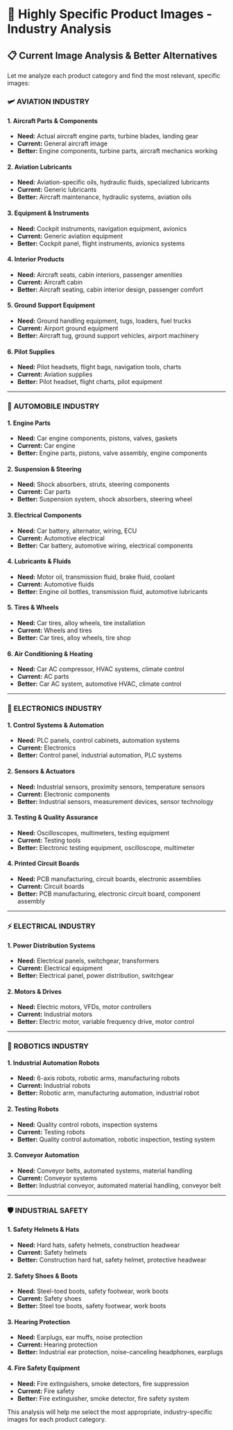 # 🎯 Highly Specific Product Images - Industry Analysis

## 📋 **Current Image Analysis & Better Alternatives**

Let me analyze each product category and find the most relevant, specific images:

### 🛩️ **AVIATION INDUSTRY**

#### 1. **Aircraft Parts & Components**
- **Need:** Actual aircraft engine parts, turbine blades, landing gear
- **Current:** General aircraft image
- **Better:** Engine components, turbine parts, aircraft mechanics working

#### 2. **Aviation Lubricants**
- **Need:** Aviation-specific oils, hydraulic fluids, specialized lubricants
- **Current:** Generic lubricants
- **Better:** Aircraft maintenance, hydraulic systems, aviation oils

#### 3. **Equipment & Instruments**
- **Need:** Cockpit instruments, navigation equipment, avionics
- **Current:** Generic aviation equipment
- **Better:** Cockpit panel, flight instruments, avionics systems

#### 4. **Interior Products**
- **Need:** Aircraft seats, cabin interiors, passenger amenities
- **Current:** Aircraft cabin
- **Better:** Aircraft seating, cabin interior design, passenger comfort

#### 5. **Ground Support Equipment**
- **Need:** Ground handling equipment, tugs, loaders, fuel trucks
- **Current:** Airport ground equipment
- **Better:** Aircraft tug, ground support vehicles, airport machinery

#### 6. **Pilot Supplies**
- **Need:** Pilot headsets, flight bags, navigation tools, charts
- **Current:** Aviation supplies
- **Better:** Pilot headset, flight charts, pilot equipment

---

### 🚗 **AUTOMOBILE INDUSTRY**

#### 1. **Engine Parts**
- **Need:** Car engine components, pistons, valves, gaskets
- **Current:** Car engine
- **Better:** Engine parts, pistons, valve assembly, engine components

#### 2. **Suspension & Steering**
- **Need:** Shock absorbers, struts, steering components
- **Current:** Car parts
- **Better:** Suspension system, shock absorbers, steering wheel

#### 3. **Electrical Components**
- **Need:** Car battery, alternator, wiring, ECU
- **Current:** Automotive electrical
- **Better:** Car battery, automotive wiring, electrical components

#### 4. **Lubricants & Fluids**
- **Need:** Motor oil, transmission fluid, brake fluid, coolant
- **Current:** Automotive fluids
- **Better:** Engine oil bottles, transmission fluid, automotive lubricants

#### 5. **Tires & Wheels**
- **Need:** Car tires, alloy wheels, tire installation
- **Current:** Wheels and tires
- **Better:** Car tires, alloy wheels, tire shop

#### 6. **Air Conditioning & Heating**
- **Need:** Car AC compressor, HVAC systems, climate control
- **Current:** AC parts
- **Better:** Car AC system, automotive HVAC, climate control

---

### 🔌 **ELECTRONICS INDUSTRY**

#### 1. **Control Systems & Automation**
- **Need:** PLC panels, control cabinets, automation systems
- **Current:** Electronics
- **Better:** Control panel, industrial automation, PLC systems

#### 2. **Sensors & Actuators**
- **Need:** Industrial sensors, proximity sensors, temperature sensors
- **Current:** Electronic components
- **Better:** Industrial sensors, measurement devices, sensor technology

#### 3. **Testing & Quality Assurance**
- **Need:** Oscilloscopes, multimeters, testing equipment
- **Current:** Testing tools
- **Better:** Electronic testing equipment, oscilloscope, multimeter

#### 4. **Printed Circuit Boards**
- **Need:** PCB manufacturing, circuit boards, electronic assemblies
- **Current:** Circuit boards
- **Better:** PCB manufacturing, electronic circuit board, component assembly

---

### ⚡ **ELECTRICAL INDUSTRY**

#### 1. **Power Distribution Systems**
- **Need:** Electrical panels, switchgear, transformers
- **Current:** Electrical equipment
- **Better:** Electrical panel, power distribution, switchgear

#### 2. **Motors & Drives**
- **Need:** Electric motors, VFDs, motor controllers
- **Current:** Industrial motors
- **Better:** Electric motor, variable frequency drive, motor control

---

### 🤖 **ROBOTICS INDUSTRY**

#### 1. **Industrial Automation Robots**
- **Need:** 6-axis robots, robotic arms, manufacturing robots
- **Current:** Industrial robots
- **Better:** Robotic arm, manufacturing automation, industrial robot

#### 2. **Testing Robots**
- **Need:** Quality control robots, inspection systems
- **Current:** Testing robots
- **Better:** Quality control automation, robotic inspection, testing system

#### 3. **Conveyor Automation**
- **Need:** Conveyor belts, automated systems, material handling
- **Current:** Conveyor systems
- **Better:** Industrial conveyor, automated material handling, conveyor belt

---

### 🛡️ **INDUSTRIAL SAFETY**

#### 1. **Safety Helmets & Hats**
- **Need:** Hard hats, safety helmets, construction headwear
- **Current:** Safety helmets
- **Better:** Construction hard hat, safety helmet, protective headwear

#### 2. **Safety Shoes & Boots**
- **Need:** Steel-toed boots, safety footwear, work boots
- **Current:** Safety shoes
- **Better:** Steel toe boots, safety footwear, work boots

#### 3. **Hearing Protection**
- **Need:** Earplugs, ear muffs, noise protection
- **Current:** Hearing protection
- **Better:** Industrial ear protection, noise-canceling headphones, earplugs

#### 4. **Fire Safety Equipment**
- **Need:** Fire extinguishers, smoke detectors, fire suppression
- **Current:** Fire safety
- **Better:** Fire extinguisher, smoke detector, fire safety system

This analysis will help me select the most appropriate, industry-specific images for each product category.